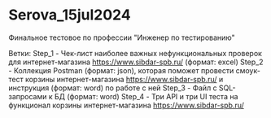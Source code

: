 # Serova_15jul2024
Финальное тестовое по профессии "Инженер по тестированию"

Ветки:
Step_1 - Чек-лист наиболее важных нефункциональных проверок для интернет-магазина  https://www.sibdar-spb.ru/ (формат: excel)
Step_2 - Коллекция Postman (формат: json), которая поможет провести смоук-тест корзины интернет-магазина https://www.sibdar-spb.ru/ и инструкция (формат: word) по работе с ней
Step_3 - Файл с SQL-запросами к БД (формат: word)
Step_4 - Три API и три UI теста на функционал корзины интернет-магазина https://www.sibdar-spb.ru/
